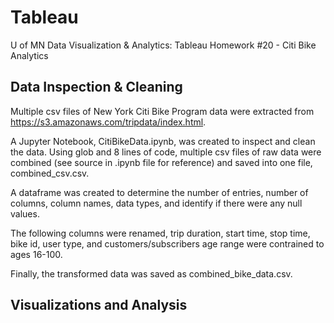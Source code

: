 # Tableau
U of MN Data Visualization &amp; Analytics: Tableau Homework #20 - Citi Bike Analytics

## Data Inspection & Cleaning
Multiple csv files of New York Citi Bike Program data were extracted from https://s3.amazonaws.com/tripdata/index.html.

A Jupyter Notebook, CitiBikeData.ipynb, was created to inspect and clean the data. Using glob and 8 lines of code, multiple csv files of raw data were combined (see source in .ipynb file for reference) and saved into one file, combined_csv.csv.

A dataframe was created to determine the number of entries, number of columns, column names, data types, and identify if there were any null values. 

The following columns were renamed, trip duration, start time, stop time, bike id, user type, and customers/subscribers age range were contrained to ages 16-100.
    
Finally, the transformed data was saved as combined_bike_data.csv.


## Visualizations and Analysis
